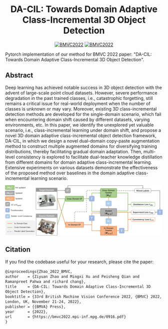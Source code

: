 

<div align="center">

# DA-CIL: Towards Domain Adaptive Class-Incremental 3D Object Detection

[![BMVC2022](https://img.shields.io/badge/arXiv-2212.02057-blue)](https://arxiv.org/abs/2212.02057)
[![BMVC2022](https://img.shields.io/badge/Conference-BMVC2022-green)](https://bmvc2022.mpi-inf.mpg.de/916/)



</div>

Pytorch implementation of our method for BMVC 2022 paper: "DA-CIL: Towards Domain Adaptive Class-Incremental 3D Object Detection".

## Abstract
Deep learning has achieved notable success in 3D object detection with the advent of large-scale point cloud datasets. However, severe performance degradation in the past trained classes, i.e., catastrophic forgetting, still remains a critical issue for real-world deployment when the number of classes is unknown or may vary. Moreover, existing 3D class-incremental detection methods are developed for the single-domain scenario, which fail when encountering domain shift caused by different datasets, varying environments, etc. In this paper, we identify the unexplored yet valuable scenario, i.e., class-incremental learning under domain shift, and propose a novel 3D domain adaptive class-incremental object detection framework, DA-CIL, in which we design a novel dual-domain copy-paste augmentation method to construct multiple augmented domains for diversifying training distributions, thereby facilitating gradual domain adaptation. Then, multi-level consistency is explored to facilitate dual-teacher knowledge distillation from different domains for domain adaptive class-incremental learning. Extensive experiments on various datasets demonstrate the effectiveness of the proposed method over baselines in the domain adaptive class-incremental learning scenario.

<p align="center">
<img src="https://github.com/jacobzhaoziyuan/DA-CIL/blob/main/assets/archi-bmvc.png" width="1000">
</p>







## Citation
If you find the codebase useful for your research, please cite the paper:
```
@inproceedings{Zhao_2022_BMVC,
author    = {Ziyuan Zhao and Mingxi Xu and Peisheng Qian and Ramanpreet Pahwa and richard chang},
title     = {DA-CIL: Towards Domain Adaptive Class-Incremental 3D Object Detection},
booktitle = {33rd British Machine Vision Conference 2022, {BMVC} 2022, London, UK, November 21-24, 2022},
publisher = {{BMVA} Press},
year      = {2022},
url       = {https://bmvc2022.mpi-inf.mpg.de/0916.pdf}
}

```
